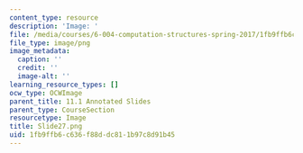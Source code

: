 ```yaml
---
content_type: resource
description: 'Image: '
file: /media/courses/6-004-computation-structures-spring-2017/1fb9ffb6c636f88ddc811b97c8d91b45_Slide27.png
file_type: image/png
image_metadata:
  caption: ''
  credit: ''
  image-alt: ''
learning_resource_types: []
ocw_type: OCWImage
parent_title: 11.1 Annotated Slides
parent_type: CourseSection
resourcetype: Image
title: Slide27.png
uid: 1fb9ffb6-c636-f88d-dc81-1b97c8d91b45
---
```

